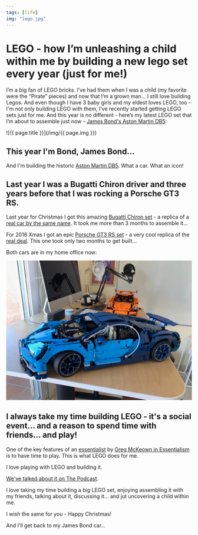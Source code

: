 ```yaml
---
tags: [life]
img: "lego.jpg"
---
```


# LEGO - how I’m unleashing a child within me by building a new lego set every year (just for me!)

I’m a big fan of LEGO bricks. I’ve had them when I was a child (my favorite were the “Pirate” pieces) and now that I’m a grown man... I still love building Legos. And even though I have 3 baby girls and my eldest loves LEGO, too - I'm not only building LEGO with them, I’ve recently started getting LEGO sets just for me. And this year is no different - here’s my latest LEGO set that I’m about to assemble just now - [James Bond's Aston Martin DB5](https://www.lego.com/en-us/product/james-bond-aston-martin-db5-10262):

<!--More-->

![{{ page.title }}](/img/{{ page.img }})



## This year I'm Bond, James Bond...

And I'm building the historic [Aston Martin DB5](https://en.wikipedia.org/wiki/Aston_Martin_DB5). What a car. What an icon!

## Last year I was a Bugatti Chiron driver and three years before that I was rocking a Porsche GT3 RS.

Last year for Christmas I got this amazing [Bugatti Chiron set](https://www.lego.com/en-us/product/bugatti-chiron-42083) - a replica of a [real car by the same name](https://en.wikipedia.org/wiki/Bugatti_Chiron). It took me more than 3 months to assemble it...

For 2016 Xmas I got an epic [Porsche GT3 RS set](https://www.lego.com/en-us/product/porsche-911-gt3-rs-42056) - a very cool replica of the [real deal](https://en.wikipedia.org/wiki/Porsche_911_GT3). This one took only two months to get built...

Both cars are in my home office now:

![LEGO - how I’m unleashing a child within me by building a new lego set every year (just for me!) 2](/img/lego-2.jpg)

## I always take my time building LEGO - it's a social event... and a reason to spend time with friends... and play!

One of the key features of an [essentialist](/essentialist) by [Greg McKeown in Essentialism](/essentialism) is to have time to play. This is what LEGO does for me.

I love playing with LEGO and building it.

[We've talked about it on The Podcast](/podcast-8/).

I love taking my time building a big LEGO set, enjoying assembling it with my friends, talking about it, discussing it... and jut uncovering a child within me.

I wish the same for you - Happy Christmas!

And I'll get back to my James Bond car...

[n]: https://michael.gratis/nozbe
[p]: /podcast